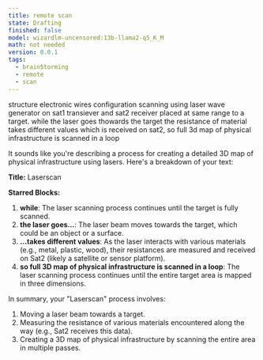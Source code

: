 ```yaml
---
title: remote scan
state: Drafting
finished: false
model: wizardlm-uncensored:13b-llama2-q5_K_M
math: not needed
version: 0.0.1
tags:
  - brainStorming
  - remote
  - scan
---
```

 structure electronic wires configuration scanning using laser wave generator on sat1 transiever and sat2 receiver placed at same range to a target.
 while the laser goes thowards the target the resistance of material takes different values which is received on sat2, so full 3d map of physical infrastructure is scanned in a loop

 It sounds like you're describing a process for creating a detailed 3D map of physical infrastructure using lasers. Here's a breakdown of your text:

**Title:** Laserscan

**Starred Blocks:**

1. **while**: The laser scanning process continues until the target is fully scanned.
2. **the laser goes...**: The laser beam moves towards the target, which could be an object or a surface.
3. **...takes different values**: As the laser interacts with various materials (e.g., metal, plastic, wood), their resistances are measured and received on Sat2 (likely a satellite or sensor platform).
4. **so full 3D map of physical infrastructure is scanned in a loop**: The laser scanning process continues until the entire target area is mapped in three dimensions.

In summary, your "Laserscan" process involves:

1. Moving a laser beam towards a target.
2. Measuring the resistance of various materials encountered along the way (e.g., Sat2 receives this data).
3. Creating a 3D map of physical infrastructure by scanning the entire area in multiple passes.

